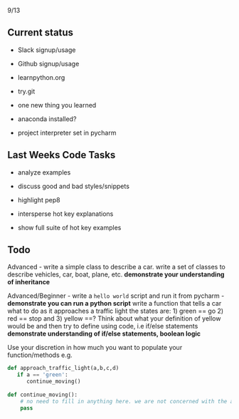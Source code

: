 9/13

Current status
------------------------
- Slack signup/usage
- Github signup/usage

- learnpython.org
- try.git

- one new thing you learned

- anaconda installed?
- project interpreter set in pycharm 


Last Weeks Code Tasks
----------------------
- analyze examples
- discuss good and bad styles/snippets
- highlight pep8

- intersperse hot key explanations
- show full suite of hot key examples


Todo
----
Advanced -
   write a simple class to describe a car. write a set of classes to describe vehicles, car, boat, plane, etc.
   **demonstrate your understanding of inheritance**
   
Advanced/Beginner - 
   write a `hello world` script and run it from pycharm - **demonstrate you can run a python script**
   write a function that tells a car what to do as it approaches a traffic light
     the states are: 1) green == go 2) red == stop and 3) yellow ==? Think about what your definition of yellow would be
     and then try to define using code, i.e if/else statements
     **demonstrate understanding of if/else statements, boolean logic** 
     

Use your discretion in how much you want to populate your function/methods e.g.
```python
def approach_traffic_light(a,b,c,d)
   if a == 'green':
      continue_moving()
      
def continue_moving():
    # no need to fill in anything here. we are not concerned with the actual mechanics of making the car go.
    pass

```
   
